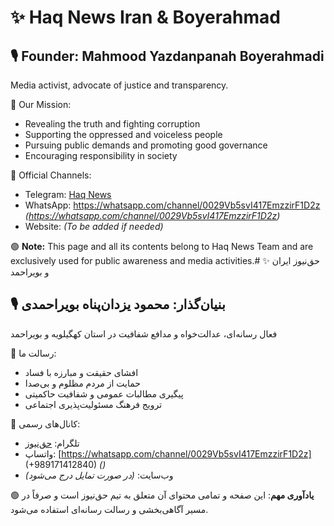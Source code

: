 # ✨ Haq News Iran & Boyerahmad
## 🎙 Founder: Mahmood Yazdanpanah Boyerahmadi
Media activist, advocate of justice and transparency.

🌿 Our Mission:
- Revealing the truth and fighting corruption
- Supporting the oppressed and voiceless people
- Pursuing public demands and promoting good governance
- Encouraging responsibility in society

🌱 Official Channels:
- Telegram: [Haq News](https://t.me/HaqNewsBoyerahmad)
- WhatsApp: [https://whatsapp.com/channel/0029Vb5svI417EmzzirF1D2z ](https://wa.me/989171412840) *(https://whatsapp.com/channel/0029Vb5svI417EmzzirF1D2z)*
- Website: *(To be added if needed)*

🟢 **Note:**
This page and all its contents belong to Haq News Team and are exclusively used for public awareness and media activities.# ✨ حق‌نیوز ایران و بویراحمد
## 🎙 بنیان‌گذار: محمود یزدان‌پناه بویراحمدی
فعال رسانه‌ای، عدالت‌خواه و مدافع شفافیت در استان کهگیلویه و بویراحمد

🌿 رسالت ما:
- افشای حقیقت و مبارزه با فساد
- حمایت از مردم مظلوم و بی‌صدا
- پیگیری مطالبات عمومی و شفافیت حاکمیتی
- ترویج فرهنگ مسئولیت‌پذیری اجتماعی

🌱 کانال‌های رسمی:
- تلگرام: [حق‌نیوز](https://t.me/HaqNewsBoyerahmad)
- واتساپ: [https://whatsapp.com/channel/0029Vb5svI417EmzzirF1D2z]
(+989171412840) *()*
- وب‌سایت: *(در صورت تمایل درج می‌شود)*

🟢 **یادآوری مهم**:
این صفحه و تمامی محتوای آن متعلق به تیم حق‌نیوز است و صرفاً در مسیر آگاهی‌بخشی و رسالت رسانه‌ای استفاده می‌شود.